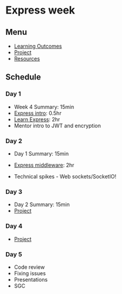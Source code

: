 # Express week

## Menu

- [Learning Outcomes](./learning-outcomes.md)
- [Project](./project.md)
- [Resources](./resources)

## Schedule

### Day 1

- Week 4 Summary: 15min
- [Express intro](https://github.com/oliverjam/express-intro): 0.5hr
- [Learn Express](https://github.com/oliverjam/learn-express): 2hr
- Mentor intro to JWT and encryption

### Day 2

- Day 1 Summary: 15min
- [Express middleware](https://github.com/oliverjam/learn-express-middleware): 2hr

- Technical spikes - Web sockets/SocketIO!

### Day 3

- Day 2 Summary: 15min
- [Project](./project.md)

### Day 4

- [Project](./project.md)

### Day 5

- Code review
- Fixing issues
- Presentations
- SGC
